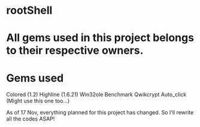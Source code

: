 rootShell
=========
All gems used in this project belongs to their respective owners.
=========
Gems used
=========
Colored (1.2)
Highline (1.6.21)
Win32ole
Benchmark
Qwikcrypt
Auto_click (Might use this one too...)

As of 17 Nov, everything planned for this project has changed. So I'll rewrite all the codes ASAP!
